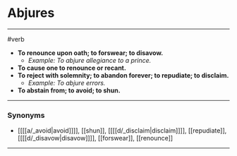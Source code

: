 # Abjures
---
#verb
- **To renounce upon oath; to forswear; to disavow.**
	- _Example: To abjure allegiance to a prince._
- **To cause one to renounce or recant.**
- **To reject with solemnity; to abandon forever; to repudiate; to disclaim.**
	- _Example: To abjure errors._
- **To abstain from; to avoid; to shun.**
---
### Synonyms
- [[[[a/_avoid|avoid]]]], [[shun]], [[[[d/_disclaim|disclaim]]]], [[repudiate]], [[[[d/_disavow|disavow]]]], [[forswear]], [[renounce]]
---
